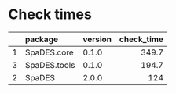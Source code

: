 # Check times

|   |package      |version | check_time|
|:--|:------------|:-------|----------:|
|1  |SpaDES.core  |0.1.0   |      349.7|
|3  |SpaDES.tools |0.1.0   |      194.7|
|2  |SpaDES       |2.0.0   |        124|


